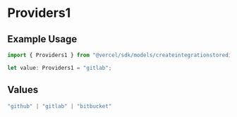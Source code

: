# Providers1

## Example Usage

```typescript
import { Providers1 } from "@vercel/sdk/models/createintegrationstoredirectop.js";

let value: Providers1 = "gitlab";
```

## Values

```typescript
"github" | "gitlab" | "bitbucket"
```